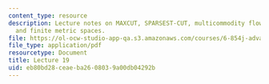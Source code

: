 ```yaml
---
content_type: resource
description: Lecture notes on MAXCUT, SPARSEST-CUT, multicommodity flows, metrics,
  and finite metric spaces.
file: https://ol-ocw-studio-app-qa.s3.amazonaws.com/courses/6-854j-advanced-algorithms-fall-2008/eb80bd28ceaeba2608039a00db04292b_lec19.pdf
file_type: application/pdf
resourcetype: Document
title: Lecture 19
uid: eb80bd28-ceae-ba26-0803-9a00db04292b
---
```

